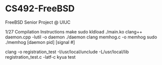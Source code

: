 # CS492-FreeBSD
FreeBSD Senior Project @ UIUC

1/27 Compilation Instructions
make
sudo kldload ./main.ko
clang++ daemon.cpp -lutil -o daemon
./daemon
clang memhog.c -o memhog
sudo ./memhog [daemon pid] [signal #]

clang -o registration_test -I/usr/local/unclude -L/usr/local/lib registration_test.c -latf-c 
kyua test
